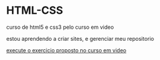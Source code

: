 # HTML-CSS
 curso de html5 e css3 pelo curso em video

estou aprendendo a criar sites, e gerenciar meu repositorio

<a href="https://dinorsaru.github.io/HTML-CSS/desafio010/android.html"> execute o exercicio proposto no curso em video </a>

